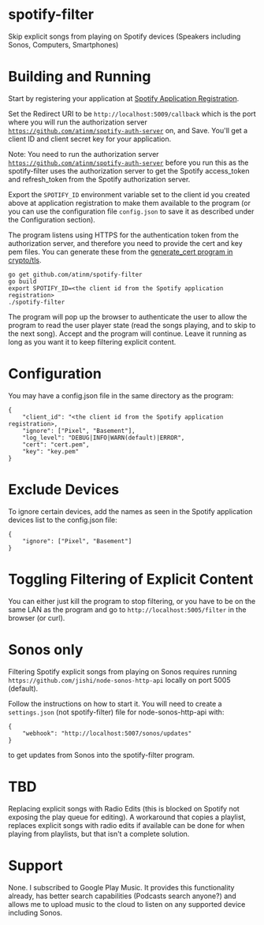 # spotify-filter
Skip explicit songs from playing on Spotify devices (Speakers including Sonos, Computers, Smartphones)

# Building and Running

Start by registering your application at [Spotify Application Registration](https://developer.spotify.com/my-applications/).

Set the Redirect URI to be `http://localhost:5009/callback` which is the port
where you will run the authorization server [`https://github.com/atinm/spotify-auth-server`](https://github.com/atinm/spotify-auth-server)
on, and Save. You'll get a client ID and client secret key for your application.

Note: You need to run the authorization server [`https://github.com/atinm/spotify-auth-server`](https://github.com/atinm/spotify-auth-server) before
you run this as the spotify-filter uses the authorization server to get the Spotify access_token and
refresh_token from the Spotify authorization server.

Export the `SPOTIFY_ID` environment variable set to the client id you created above at application
registration to make them available to the program (or you can use the configuration file `config.json`
to save it as described under the Configuration section).

The program listens using HTTPS for the authentication token from the authorization server, and therefore you
need to provide the cert and key pem files. You can generate these from the [generate_cert program in crypto/tls](https://golang.org/src/crypto/tls/generate_cert.go).

    go get github.com/atinm/spotify-filter
    go build
    export SPOTIFY_ID=<the client id from the Spotify application registration>
    ./spotify-filter

The program will pop up the browser to authenticate the user to allow
the program to read the user player state (read the songs playing, and
to skip to the next song). Accept and the program will continue. Leave
it running as long as you want it to keep filtering explicit content.

# Configuration

You may have a config.json file in the same directory as the program:

    {
        "client_id": "<the client id from the Spotify application registration>,
        "ignore": ["Pixel", "Basement"],
        "log_level": "DEBUG|INFO|WARN(default)|ERROR",
        "cert": "cert.pem",
        "key": "key.pem"
    }

# Exclude Devices

To ignore certain devices, add the names as seen in the Spotify
application devices list to the config.json file:

    {
        "ignore": ["Pixel", "Basement"]
    }

# Toggling Filtering of Explicit Content

You can either just kill the program to stop filtering, or you have to
be on the same LAN as the program and go to
`http://localhost:5005/filter` in the browser (or curl).

# Sonos only

Filtering Spotify explicit songs from playing on Sonos requires
running `https://github.com/jishi/node-sonos-http-api` locally on port
5005 (default).

Follow the instructions on how to start it. You will need to create a
`settings.json` (not spotify-filter) file for node-sonos-http-api with:

    {
        "webhook": "http://localhost:5007/sonos/updates"
    }

to get updates from Sonos into the spotify-filter program.

# TBD

Replacing explicit songs with Radio Edits (this is blocked on Spotify
not exposing the play queue for editing). A workaround that copies a
playlist, replaces explicit songs with radio edits if available can be
done for when playing from playlists, but that isn't a complete
solution.

# Support

None. I subscribed to Google Play Music. It provides this
functionality already, has better search capabilities (Podcasts
search anyone?) and allows me to upload music to the cloud to listen
on any supported device including Sonos.
